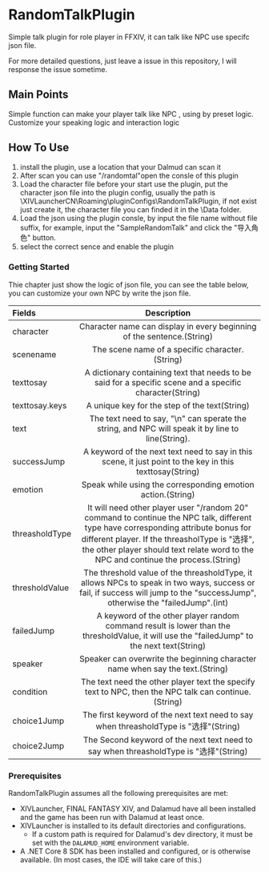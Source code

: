 

# RandomTalkPlugin

Simple talk plugin for role player in FFXIV, it can talk like NPC use specifc json file.

For more detailed questions, just leave a issue in this repository, I will response the issue sometime.

## Main Points

Simple function can make your player talk like NPC , using by preset logic. Customize your speaking logic and interaction logic

## How To Use
1. install the plugin, use a location that your Dalmud can scan it
2. After scan you can use "/randomtal"open the consle of this plugin
3. Load the character file before your start use the plugin, put the character json file into the plugin config, usually the path is \XIVLauncherCN\Roaming\pluginConfigs\RandomTalkPlugin, if not exist just create it, the character file you can finded it in the \Data folder.
4. Load the json using the plugin consle, by input the file name without file suffix, for example, input the "SampleRandomTalk" and click the "导入角色" button.
5. select the correct sence and enable the plugin

### Getting Started
Thie chapter just show the logic of json file, you can see the table below, you can customize your own NPC by write the json file.

| Fields      | Description |
| :---        |  :----:     |
| character   | Character name can display in every beginning of the sentence.(String)|
| scenename    | The scene name of a specific character.(String)|
| texttosay    | A dictionary containing text that needs to be said for a specific scene and a specific character(String)|
| texttosay.keys    | A unique key for the step of the text(String)|
| text    | The text need to say, "\n" can sperate the string, and NPC will speak it by line to line(String).|
| successJump    | A keyword of the next text need to say in this scene, it just point to the key in this texttosay(String)|
| emotion    | Speak while using the corresponding emotion action.(String)|
| threasholdType    | It will need other player user "/random 20" command to continue the NPC talk, different type have corresponding attribute bonus for different player. If the threasholType is "选择", the other player should text relate word to the NPC and continue the process.(String)|
| thresholdValue    | The threshold value of the threasholdType, it allows NPCs to speak in two ways, success or fail, if success will jump to the "successJump", otherwise the "failedJump".(int)| 
| failedJump    |  A keyword of the other player random command result is lower than the thresholdValue, it will use the "failedJump" to the next text(String)|
| speaker    | Speaker can overwrite the beginning character name when say the text.(String)|
| condition    | The text need the other player text the specify text to NPC, then the NPC talk can continue.(String)|
| choice1Jump    | The first keyword of the next text need to say when threasholdType is "选择"(String)|
| choice2Jump    | The Second keyword of the next text need to say when threasholdType is "选择"(String)|

### Prerequisites

RandomTalkPlugin assumes all the following prerequisites are met:

* XIVLauncher, FINAL FANTASY XIV, and Dalamud have all been installed and the game has been run with Dalamud at least once.
* XIVLauncher is installed to its default directories and configurations.
  * If a custom path is required for Dalamud's dev directory, it must be set with the `DALAMUD_HOME` environment variable.
* A .NET Core 8 SDK has been installed and configured, or is otherwise available. (In most cases, the IDE will take care of this.)

